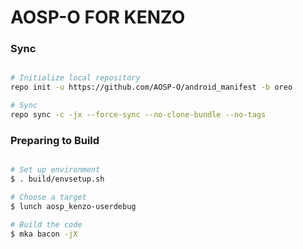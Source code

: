 # AOSP-O FOR KENZO #

### Sync ###

```bash

# Initialize local repository
repo init -u https://github.com/AOSP-O/android_manifest -b oreo

# Sync
repo sync -c -jx --force-sync --no-clone-bundle --no-tags
```

### Preparing to Build ###

```bash

# Set up environment
$ . build/envsetup.sh

# Choose a target
$ lunch aosp_kenzo-userdebug

# Build the code
$ mka bacon -jX
```
